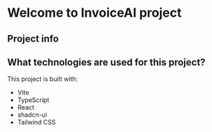 # Welcome to InvoiceAI project

## Project info

## What technologies are used for this project?

This project is built with:

- Vite
- TypeScript
- React
- shadcn-ui
- Tailwind CSS
